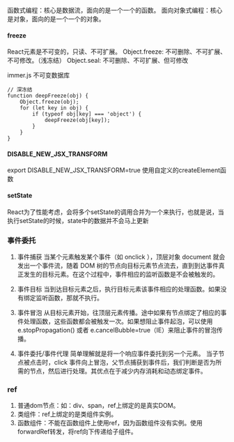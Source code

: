 函数式编程：核心是数据流，面向的是一个一个的函数。
面向对象式编程：核心是对象，面向的是一个一个的对象。

#### freeze
React元素是不可变的，只读、不可扩展。
Object.freeze: 不可删除、不可扩展、不可修改。（浅冻结）
Object.seal: 不可删除、不可扩展、但可修改

immer.js 不可变数据库
```
// 深冻结 
function deepFreeze(obj) {
    Object.freeze(obj);
    for (let key in obj) {
        if (typeof obj[key] === 'object') {
            deepFreeze(obj[key]);
        }
    }
}
```

#### DISABLE_NEW_JSX_TRANSFORM
export DISABLE_NEW_JSX_TRANSFORM=true 使用自定义的createElement函数


#### setState
React为了性能考虑，会将多个setState的调用合并为一个来执行，也就是说，当执行setState的时候，state中的数据并不会马上更新

### 事件委托
1. 事件捕获
当某个元素触发某个事件（如 onclick ），顶层对象 document 就会发出一个事件流，随着 DOM 树的节点向目标元素节点流去，直到到达事件真正发生的目标元素。在这个过程中，事件相应的监听函数是不会被触发的。

2. 事件目标
当到达目标元素之后，执行目标元素该事件相应的处理函数。如果没有绑定监听函数，那就不执行。

3. 事件冒泡
从目标元素开始，往顶层元素传播。途中如果有节点绑定了相应的事件处理函数，这些函数都会被触发一次。如果想阻止事件起泡，可以使用 e.stopPropagation() 或者 e.cancelBubble=true（IE）来阻止事件的冒泡传播。

4. 事件委托/事件代理
简单理解就是将一个响应事件委托到另一个元素。
当子节点被点击时，click 事件向上冒泡，父节点捕获到事件后，我们判断是否为所需的节点，然后进行处理。其优点在于减少内存消耗和动态绑定事件。

### ref
1. 普通dom节点：如：div、span，ref上绑定的是真实DOM。
2. 类组件：ref上绑定的是类组件实例。
3. 函数组件：不能在函数组件上使用ref，因为函数组件没有实例。使用forwardRef转发，将ref向下传递给子组件。

